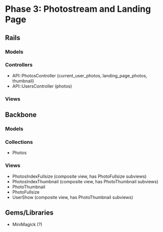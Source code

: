 # Phase 3: Photostream and Landing Page

## Rails
### Models

### Controllers
* API::PhotosController (current_user_photos, landing_page_photos, thumbnail)
* API::UsersController (photos)

### Views

## Backbone
### Models

### Collections
* Photos

### Views
* PhotosIndexFullsize (composite view, has PhotoFullsize subviews)
* PhotosIndexThumbnail (composite view, has PhotoThumbnail subviews)
* PhotoThumbnail
* PhotoFullsize
* UserShow (composite view, has PhotoThumbnail subviews)

## Gems/Libraries
* MiniMagick (?)
